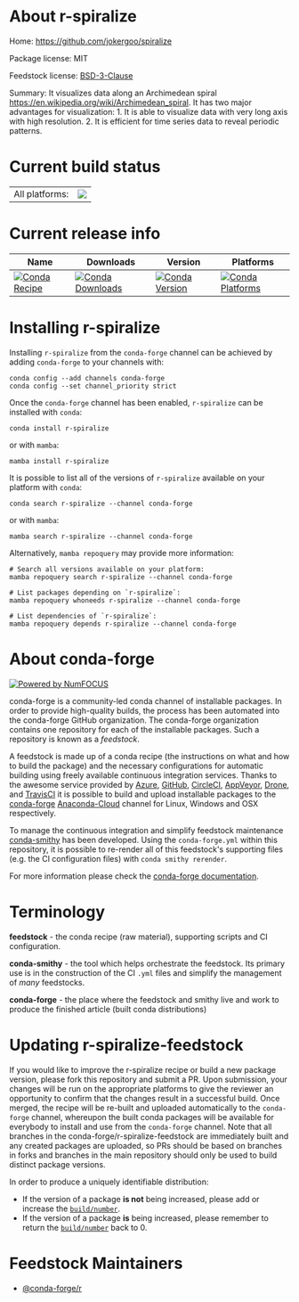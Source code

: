 About r-spiralize
=================

Home: https://github.com/jokergoo/spiralize

Package license: MIT

Feedstock license: [BSD-3-Clause](https://github.com/conda-forge/r-spiralize-feedstock/blob/main/LICENSE.txt)

Summary: It visualizes data along an Archimedean spiral <https://en.wikipedia.org/wiki/Archimedean_spiral>. It has two major advantages for visualization: 1. It is able to visualize data with very long axis with high resolution. 2. It is efficient for time series data to reveal periodic patterns.

Current build status
====================


<table><tr><td>All platforms:</td>
    <td>
      <a href="https://dev.azure.com/conda-forge/feedstock-builds/_build/latest?definitionId=14388&branchName=main">
        <img src="https://dev.azure.com/conda-forge/feedstock-builds/_apis/build/status/r-spiralize-feedstock?branchName=main">
      </a>
    </td>
  </tr>
</table>

Current release info
====================

| Name | Downloads | Version | Platforms |
| --- | --- | --- | --- |
| [![Conda Recipe](https://img.shields.io/badge/recipe-r--spiralize-green.svg)](https://anaconda.org/conda-forge/r-spiralize) | [![Conda Downloads](https://img.shields.io/conda/dn/conda-forge/r-spiralize.svg)](https://anaconda.org/conda-forge/r-spiralize) | [![Conda Version](https://img.shields.io/conda/vn/conda-forge/r-spiralize.svg)](https://anaconda.org/conda-forge/r-spiralize) | [![Conda Platforms](https://img.shields.io/conda/pn/conda-forge/r-spiralize.svg)](https://anaconda.org/conda-forge/r-spiralize) |

Installing r-spiralize
======================

Installing `r-spiralize` from the `conda-forge` channel can be achieved by adding `conda-forge` to your channels with:

```
conda config --add channels conda-forge
conda config --set channel_priority strict
```

Once the `conda-forge` channel has been enabled, `r-spiralize` can be installed with `conda`:

```
conda install r-spiralize
```

or with `mamba`:

```
mamba install r-spiralize
```

It is possible to list all of the versions of `r-spiralize` available on your platform with `conda`:

```
conda search r-spiralize --channel conda-forge
```

or with `mamba`:

```
mamba search r-spiralize --channel conda-forge
```

Alternatively, `mamba repoquery` may provide more information:

```
# Search all versions available on your platform:
mamba repoquery search r-spiralize --channel conda-forge

# List packages depending on `r-spiralize`:
mamba repoquery whoneeds r-spiralize --channel conda-forge

# List dependencies of `r-spiralize`:
mamba repoquery depends r-spiralize --channel conda-forge
```


About conda-forge
=================

[![Powered by
NumFOCUS](https://img.shields.io/badge/powered%20by-NumFOCUS-orange.svg?style=flat&colorA=E1523D&colorB=007D8A)](https://numfocus.org)

conda-forge is a community-led conda channel of installable packages.
In order to provide high-quality builds, the process has been automated into the
conda-forge GitHub organization. The conda-forge organization contains one repository
for each of the installable packages. Such a repository is known as a *feedstock*.

A feedstock is made up of a conda recipe (the instructions on what and how to build
the package) and the necessary configurations for automatic building using freely
available continuous integration services. Thanks to the awesome service provided by
[Azure](https://azure.microsoft.com/en-us/services/devops/), [GitHub](https://github.com/),
[CircleCI](https://circleci.com/), [AppVeyor](https://www.appveyor.com/),
[Drone](https://cloud.drone.io/welcome), and [TravisCI](https://travis-ci.com/)
it is possible to build and upload installable packages to the
[conda-forge](https://anaconda.org/conda-forge) [Anaconda-Cloud](https://anaconda.org/)
channel for Linux, Windows and OSX respectively.

To manage the continuous integration and simplify feedstock maintenance
[conda-smithy](https://github.com/conda-forge/conda-smithy) has been developed.
Using the ``conda-forge.yml`` within this repository, it is possible to re-render all of
this feedstock's supporting files (e.g. the CI configuration files) with ``conda smithy rerender``.

For more information please check the [conda-forge documentation](https://conda-forge.org/docs/).

Terminology
===========

**feedstock** - the conda recipe (raw material), supporting scripts and CI configuration.

**conda-smithy** - the tool which helps orchestrate the feedstock.
                   Its primary use is in the construction of the CI ``.yml`` files
                   and simplify the management of *many* feedstocks.

**conda-forge** - the place where the feedstock and smithy live and work to
                  produce the finished article (built conda distributions)


Updating r-spiralize-feedstock
==============================

If you would like to improve the r-spiralize recipe or build a new
package version, please fork this repository and submit a PR. Upon submission,
your changes will be run on the appropriate platforms to give the reviewer an
opportunity to confirm that the changes result in a successful build. Once
merged, the recipe will be re-built and uploaded automatically to the
`conda-forge` channel, whereupon the built conda packages will be available for
everybody to install and use from the `conda-forge` channel.
Note that all branches in the conda-forge/r-spiralize-feedstock are
immediately built and any created packages are uploaded, so PRs should be based
on branches in forks and branches in the main repository should only be used to
build distinct package versions.

In order to produce a uniquely identifiable distribution:
 * If the version of a package **is not** being increased, please add or increase
   the [``build/number``](https://docs.conda.io/projects/conda-build/en/latest/resources/define-metadata.html#build-number-and-string).
 * If the version of a package **is** being increased, please remember to return
   the [``build/number``](https://docs.conda.io/projects/conda-build/en/latest/resources/define-metadata.html#build-number-and-string)
   back to 0.

Feedstock Maintainers
=====================

* [@conda-forge/r](https://github.com/conda-forge/r/)

